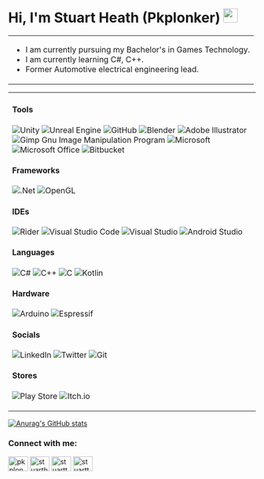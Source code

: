 # Hi, I'm Stuart Heath (Pkplonker) <img src="https://github.com/TheDudeThatCode/TheDudeThatCode/blob/master/Assets/Hi.gif" width="29px">


<table>
  <tr>
    <td valign="center">
      <ul>
      <li> I am currently pursuing my Bachelor's in Games Technology. </li>
     <li> I am currently learning C#, C++. </li>
     <li> Former Automotive electrical engineering lead. </li>
     </ul>
  </tr>
  </table>

<table>
  <tr>
    <td valign="center">
    
    
  
#### Tools
![Unity](https://img.shields.io/badge/unity-%23000000.svg?style=for-the-badge&logo=unity&logoColor=white)
![Unreal Engine](https://img.shields.io/badge/unrealengine-%23313131.svg?style=for-the-badge&logo=unrealengine&logoColor=white)
![GitHub](https://img.shields.io/badge/github-%23121011.svg?style=for-the-badge&logo=github&logoColor=white)
![Blender](https://img.shields.io/badge/blender-%23F5792A.svg?style=for-the-badge&logo=blender&logoColor=white)
![Adobe Illustrator](https://img.shields.io/badge/adobe%20illustrator-%23FF9A00.svg?style=for-the-badge&logo=adobe%20illustrator&logoColor=white)
![Gimp Gnu Image Manipulation Program](https://img.shields.io/badge/Gimp-657D8B?style=for-the-badge&logo=gimp&logoColor=FFFFFF)
![Microsoft](https://img.shields.io/badge/Microsoft-0078D4?style=for-the-badge&logo=microsoft&logoColor=white)
![Microsoft Office](https://img.shields.io/badge/Microsoft_Office-D83B01?style=for-the-badge&logo=microsoft-office&logoColor=white)
![Bitbucket](https://img.shields.io/badge/bitbucket-%230047B3.svg?style=for-the-badge&logo=bitbucket&logoColor=white)
  
#### Frameworks

![.Net](https://img.shields.io/badge/.NET-5C2D91?style=for-the-badge&logo=.net&logoColor=white)
![OpenGL](https://img.shields.io/badge/OpenGL-%23FFFFFF.svg?style=for-the-badge&logo=opengl)


#### IDEs

![Rider](https://img.shields.io/badge/Rider-000000.svg?style=for-the-badge&logo=Rider&logoColor=white&color=black&labelColor=crimson)
![Visual Studio Code](https://img.shields.io/badge/Visual%20Studio%20Code-0078d7.svg?style=for-the-badge&logo=visual-studio-code&logoColor=white)
![Visual Studio](https://img.shields.io/badge/Visual%20Studio-5C2D91.svg?style=for-the-badge&logo=visual-studio&logoColor=white)
![Android Studio](https://img.shields.io/badge/Android_Studio-3DDC84?style=for-the-badge&logo=android-studio&logoColor=white)


#### Languages

![C#](https://img.shields.io/badge/c%23-%23239120.svg?style=for-the-badge&logo=c-sharp&logoColor=white)
![C++](https://img.shields.io/badge/c++-%2300599C.svg?style=for-the-badge&logo=c%2B%2B&logoColor=white)
![C](https://img.shields.io/badge/c-%2300599C.svg?style=for-the-badge&logo=c&logoColor=white)
![Kotlin](https://img.shields.io/badge/Kotlin-0095D5?&style=for-the-badge&logo=kotlin&logoColor=white)

#### Hardware
![Arduino](https://img.shields.io/badge/Arduino-00979D?style=for-the-badge&logo=Arduino&logoColor=white)
![Espressif](https://img.shields.io/badge/espressif-E7352C?style=for-the-badge&logo=espressif&logoColor=white)



#### Socials

![LinkedIn](https://img.shields.io/badge/linkedin-%230077B5.svg?style=for-the-badge&logo=linkedin&logoColor=white)
![Twitter](https://img.shields.io/badge/Twitter-%231DA1F2.svg?style=for-the-badge&logo=Twitter&logoColor=white)
![Git](https://img.shields.io/badge/git-%23F05033.svg?style=for-the-badge&logo=git&logoColor=white)

#### Stores

![Play Store](https://img.shields.io/badge/Google_Play-414141?style=for-the-badge&logo=google-play&logoColor=white)
![Itch.io](https://img.shields.io/badge/Itch-%23FF0B34.svg?style=for-the-badge&logo=Itch.io&logoColor=white)

</tr>
  </table>
  
  <!--START_SECTION:activity-->
<!--END_SECTION:activity-->
  
[![Anurag's GitHub stats](https://github-readme-stats.vercel.app/api?username=pkplonker&count_private=true&hide_border=true&show_icons=true&theme=dark)](https://github.com/anuraghazra/github-readme-stats)


<h3 align="left">Connect with me:</h3>
<p align="left">
<a href="https://twitter.com/pkplonker" target="blank"><img align="center" src="https://raw.githubusercontent.com/rahuldkjain/github-profile-readme-generator/master/src/images/icons/Social/twitter.svg" alt="pkplonker" height="30" width="40" /></a>
<a href="https://linkedin.com/in/stuartheath1" target="blank"><img align="center" src="https://raw.githubusercontent.com/rahuldkjain/github-profile-readme-generator/master/src/images/icons/Social/linked-in-alt.svg" alt="stuartheath1" height="30" width="40" /></a>
<a href="https://instagram.com/stuarttheath" target="blank"><img align="center" src="https://raw.githubusercontent.com/rahuldkjain/github-profile-readme-generator/master/src/images/icons/Social/instagram.svg" alt="stuarttheath" height="30" width="40" /></a>
<a href="https://stuartheath.itch.io/" target="blank"><img align="center" src="https://pkplonker.github.io/images/app-icon.svg" alt="stuarttheath" height="30" width="40" /></a>
</p>

